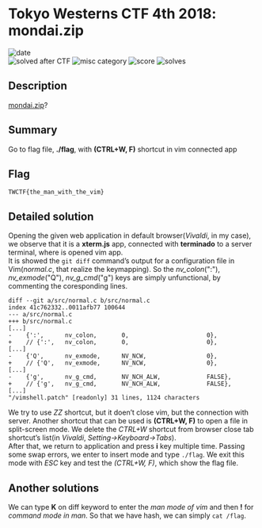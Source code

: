# Tokyo Westerns CTF 4th 2018: mondai.zip

![date](https://img.shields.io/badge/date-01.01.1970-brightgreen.svg)  
![solved after CTF](https://img.shields.io/badge/solved-after%20CTF-red.svg) 
![misc category](https://img.shields.io/badge/category-misc-lightgrey.svg)
![score](https://img.shields.io/badge/score-95-blue.svg)
![solves](https://img.shields.io/badge/solves-169-brightgreen.svg)

## Description
[mondai.zip](mondai.zip)?

## Summary
Go to flag file, **./flag**, with **(CTRL+W, F)** shortcut in vim connected app

## Flag
```
TWCTF{the_man_with_the_vim}
```

## Detailed solution
Opening the given web application in default browser(*Vivaldi*, in my case), we observe that it is a **xterm.js** app, connected with **terminado** to a server terminal, where is opened vim app.  
It is showed the `git diff` command’s output for a configuration file in Vim(*normal.c*, that realize the keymapping). So the *nv_colon*(":"), *nv_exmode*("Q"), *nv_g_cmd*("g") keys are simply unfunctional, by commenting the coresponding lines.  

```
diff --git a/src/normal.c b/src/normal.c
index 41c762332..0011afb77 100644
--- a/src/normal.c
+++ b/src/normal.c
[...]
-    {':',      nv_colon,       0,                      0},
+    // {':',   nv_colon,       0,                      0},
[...]
-    {'Q',      nv_exmode,      NV_NCW,                 0},
+    // {'Q',   nv_exmode,      NV_NCW,                 0},
[...]
-    {'g',      nv_g_cmd,       NV_NCH_ALW,             FALSE},
+    // {'g',   nv_g_cmd,       NV_NCH_ALW,             FALSE},
[...]
"/vimshell.patch" [readonly] 31 lines, 1124 characters
```

We try to use *ZZ* shortcut, but it doen’t close vim, but the connection with server. Another shortcut that can be used is **(CTRL+W, F)** to open a file in split-screen mode. We delete the *CTRL+W* shortcut from browser close tab shortcut’s list(in *Vivaldi*, *Setting->Keyboard->Tabs*).  
After that, we return to application and press **i** key multiple time. Passing some swap errors, we enter to insert mode and type `./flag`. We exit this mode with *ESC* key and test the *(CTRL+W, F)*, which show the flag file.

## Another solutions
We can type **K** on diff keyword to enter the *man mode of vim* and then **!** for *command mode in man*. So that we have hash, we can simply `cat /flag`.
